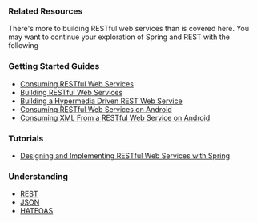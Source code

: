 ### Related Resources

There's more to building RESTful web services than is covered here. You may want to continue your exploration of Spring and REST with the following

### Getting Started Guides

* [Consuming RESTful Web Services][gs-consuming-rest]
* [Building RESTful Web Services][gs-rest-service]
* [Building a Hypermedia Driven REST Web Service][gs-rest-hateoas]
* [Consuming RESTful Web Services on Android][gs-consuming-rest-android]
* [Consuming XML From a RESTful Web Service on Android][gs-consuming-rest-xml-android]

[gs-consuming-rest]: /guides/gs/consuming-rest/
[gs-rest-service]: /guides/gs/rest-service
[gs-consuming-rest-android]: /guides/gs/consuming-rest-android/
[gs-rest-hateoas]: /guides/gs/rest-hateoas/
[gs-consuming-rest-xml-android]: /guides/gs/consuming-rest-xml-android/

### Tutorials

* [Designing and Implementing RESTful Web Services with Spring][tut-rest]

[tut-rest]: /guides/tutorials/rest

### Understanding

* [REST][u-rest]
* [JSON][u-json]
* [HATEOAS][u-hateoas]

[u-rest]: /understanding/REST
[u-json]: /understanding/JSON
[u-hateoas]: /understanding/HATEOAS

